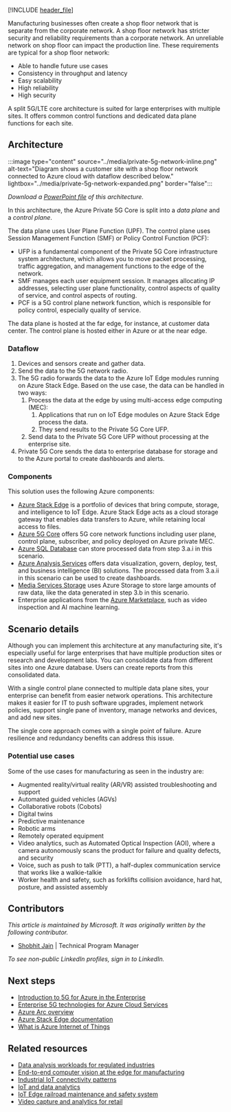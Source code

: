 [!INCLUDE [header_file](../../../includes/sol-idea-header.md)]

Manufacturing businesses often create a shop floor network that is separate from the corporate network. A shop floor network has stricter security and reliability requirements than a corporate network. An unreliable network on shop floor can impact the production line. These requirements are typical for a shop floor network:

- Able to handle future use cases
- Consistency in throughput and latency
- Easy scalability
- High reliability
- High security

A split 5G/LTE core architecture is suited for large enterprises with multiple sites. It offers common control functions and dedicated data plane functions for each site.

## Architecture

:::image type="content" source="../media/private-5g-network-inline.png" alt-text="Diagram shows a customer site with a shop floor network connected to Azure cloud with dataflow described below." lightbox="../media/private-5g-network-expanded.png" border="false":::

*Download a [PowerPoint file](https://arch-center.azureedge.net/private-5g-network.pptx) of this architecture.*

In this architecture, the Azure Private 5G Core is split into a *data plane* and a *control plane*.

The data plane uses User Plane Function (UPF). The control plane uses Session Management Function (SMF) or Policy Control Function (PCF):

- UFP is a fundamental component of the Private 5G Core infrastructure system architecture, which allows you to move packet processing, traffic aggregation, and management functions to the edge of the network.
- SMF manages each user equipment session. It manages allocating IP addresses, selecting user plane functionality, control aspects of quality of service, and control aspects of routing.
- PCF is a 5G control plane network function, which is responsible for policy control, especially quality of service.

The data plane is hosted at the far edge, for instance, at customer data center. The control plane is hosted either in Azure or at the near edge.

### Dataflow

1. Devices and sensors create and gather data.
1. Send the data to the 5G network radio.
1. The 5G radio forwards the data to the Azure IoT Edge modules running on Azure Stack Edge. Based on the use case, the data can be handled in two ways:
   1. Process the data at the edge by using multi-access edge computing (MEC):
      1. Applications that run on IoT Edge modules on Azure Stack Edge process the data.
      1. They send results to the Private 5G Core UFP.
   1. Send data to the Private 5G Core UFP without processing at the enterprise site.  
1. Private 5G Core sends the data to enterprise database for storage and to the Azure portal to create dashboards and alerts.

### Components

This solution uses the following Azure components:

- [Azure Stack Edge](https://azure.microsoft.com/products/azure-stack/edge) is a portfolio of devices that bring compute, storage, and intelligence to IoT Edge. Azure Stack Edge acts as a cloud storage gateway that enables data transfers to Azure, while retaining local access to files.
- [Azure 5G Core](https://azure.microsoft.com/products/private-5g-core) offers 5G core network functions including user plane, control plane, subscriber, and policy deployed on Azure private MEC.
- [Azure SQL Database](https://azure.microsoft.com/services/sql-database) can store processed data from step 3.a.i in this scenario.
- [Azure Analysis Services](https://azure.microsoft.com/products/analysis-services) offers data visualization, govern, deploy, test, and business intelligence (BI) solutions. The processed data from 3.a.ii in this scenario can be used to create dashboards.
- [Media Services Storage](https://azure.microsoft.com/products/media-services) uses Azure Storage to store large amounts of raw data, like the data generated in step 3.b in this scenario.
- Enterprise applications from the [Azure Marketplace](https://azuremarketplace.microsoft.com/marketplace/apps/category/internet-of-things?page=1&subcategories=iot-edge-modules), such as video inspection and AI machine learning.

## Scenario details

Although you can implement this architecture at any manufacturing site, it's especially useful for large enterprises that have multiple production sites or research and development labs. You can consolidate data from different sites into one Azure database. Users can create reports from this consolidated data.

With a single control plane connected to multiple data plane sites, your enterprise can benefit from easier network operations. This architecture makes it easier for IT to push software upgrades, implement network policies, support single pane of inventory, manage networks and devices, and add new sites.

The single core approach comes with a single point of failure. Azure resilience and redundancy benefits can address this issue.

### Potential use cases

Some of the use cases for manufacturing as seen in the industry are:

- Augmented reality/virtual reality (AR/VR) assisted troubleshooting and support
- Automated guided vehicles (AGVs)
- Collaborative robots (Cobots)
- Digital twins
- Predictive maintenance
- Robotic arms
- Remotely operated equipment
- Video analytics, such as Automated Optical Inspection (AOI), where a camera autonomously scans the product for failure and quality defects, and security
- Voice, such as push to talk (PTT), a half-duplex communication service that works like a walkie-talkie
- Worker health and safety, such as forklifts collision avoidance, hard hat, posture, and assisted assembly

## Contributors

*This article is maintained by Microsoft. It was originally written by the following contributor.*

- [Shobhit Jain](https://www.linkedin.com/in/sjshobhitjain) | Technical Program Manager

*To see non-public LinkedIn profiles, sign in to LinkedIn.*

## Next steps

- [Introduction to 5G for Azure in the Enterprise](/training/modules/intro-5g-enterprise)
- [Enterprise 5G technologies for Azure Cloud Services](/training/modules/enterprise-5g-technologies)
- [Azure Arc overview](/azure/azure-arc/overview)
- [Azure Stack Edge documentation](/azure/databox-online)
- [What is Azure Internet of Things](/azure/iot-fundamentals/iot-introduction)

## Related resources

- [Data analysis workloads for regulated industries](../../example-scenario/data/data-analysis-regulated-industries.yml)
- [End-to-end computer vision at the edge for manufacturing](../../reference-architectures/ai/end-to-end-smart-factory.yml)
- [Industrial IoT connectivity patterns](../../guide/iiot-patterns/iiot-connectivity-patterns.yml)
- [IoT and data analytics](../../example-scenario/data/big-data-with-iot.yml)
- [IoT Edge railroad maintenance and safety system](../../example-scenario/predictive-maintenance/iot-predictive-maintenance.yml)
- [Video capture and analytics for retail](../../solution-ideas/articles/video-analytics.yml)

